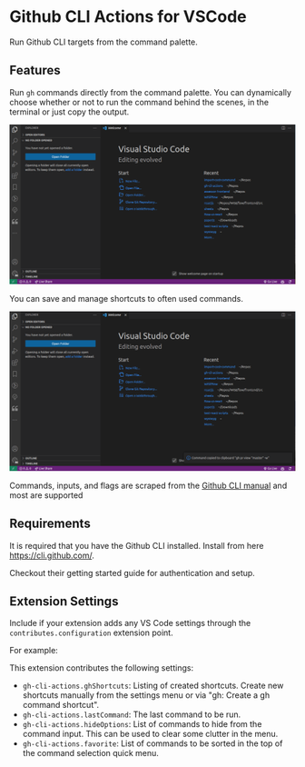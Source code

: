 # Github CLI Actions for VSCode

Run Github CLI targets from the command palette.

## Features

Run `gh` commands directly from the command palette. You can dynamically choose whether or not to run the command behind the scenes, in the terminal or just copy the output.

![run command](images/ghcli-run-command.gif)

You can save and manage shortcuts to often used commands.

![run command](images/ghcli-run-shortcut.gif)

Commands, inputs, and flags are scraped from the [Github CLI manual](https://cli.github.com/manual/gh_api) and most are supported

## Requirements

It is required that you have the Github CLI installed. Install from here https://cli.github.com/.

Checkout their getting started guide for authentication and setup.

## Extension Settings

Include if your extension adds any VS Code settings through the `contributes.configuration` extension point.

For example:

This extension contributes the following settings:

* `gh-cli-actions.ghShortcuts`: Listing of created shortcuts. Create new shortcuts manually from the settings menu or via "gh: Create a gh command shortcut".
* `gh-cli-actions.lastCommand`: The last command to be run.
* `gh-cli-actions.hideOptions`: List of commands to hide from the command input. This can be used to clear some clutter in the menu.
* `gh-cli-actions.favorite`: List of commands to be sorted in the top of the command selection quick menu.

